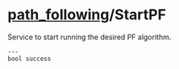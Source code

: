 # [path_following](README.md)/StartPF

Service to start running the desired PF algorithm.

```
---
bool success
```